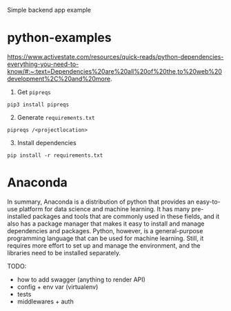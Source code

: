 Simple backend app example


# python-examples

https://www.activestate.com/resources/quick-reads/python-dependencies-everything-you-need-to-know/#:~:text=Dependencies%20are%20all%20of%20the,to%20web%20development%2C%20and%20more.

1. Get `pipreqs`
```
pip3 install pipreqs
```

2. Generate `requirements.txt`

```
pipreqs /<projectlocation>
```


3. Install dependencies
```
pip install -r requirements.txt 
```

# Anaconda
In summary, Anaconda is a distribution of python that provides an easy-to-use platform for data science and machine learning. It has many pre-installed packages and tools that are commonly used in these fields, and it also has a package manager that makes it easy to install and manage dependencies and packages. Python, however, is a general-purpose programming language that can be used for machine learning. Still, it requires more effort to set up and manage the environment, and the libraries need to be installed separately.


TODO:
- how to add swagger (anything to render API)
- config + env var (virtualenv)
- tests
- middlewares + auth


